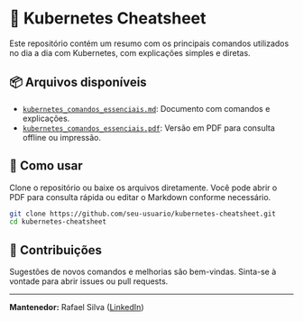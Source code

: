 # 🧠 Kubernetes Cheatsheet

Este repositório contém um resumo com os principais comandos utilizados no dia a dia com Kubernetes, com explicações simples e diretas.

## 📦 Arquivos disponíveis

- [`kubernetes_comandos_essenciais.md`](./kubernetes_comandos_essenciais.md): Documento com comandos e explicações.
- [`kubernetes_comandos_essenciais.pdf`](./kubernetes_comandos_essenciais.pdf): Versão em PDF para consulta offline ou impressão.

## 🚀 Como usar

Clone o repositório ou baixe os arquivos diretamente. Você pode abrir o PDF para consulta rápida ou editar o Markdown conforme necessário.

```bash
git clone https://github.com/seu-usuario/kubernetes-cheatsheet.git
cd kubernetes-cheatsheet
```

## 🤝 Contribuições

Sugestões de novos comandos e melhorias são bem-vindas. Sinta-se à vontade para abrir issues ou pull requests.

---
**Mantenedor:** Rafael Silva ([LinkedIn](https://www.linkedin.com/in/rafael-silva-leader-coordenador))
